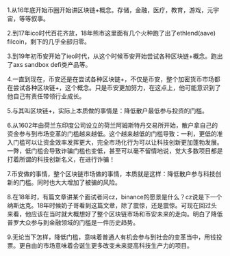 1.从16年底开始币圈开始讲区块链+概念。存储，金融，医疗，教育，游戏，元宇宙，等等叙事。

2.到17年ico时代百花齐放，18年熊市这里面有几个火种跑了出了ethlend(aave)  filcoin，剩下的几乎全部归零。

3.到19年初币安开始了ieo时代，从这个时候币安开始尝试各种区块链+概念。跑出了axs sandbox defi类产品等。

4.一直到现在，币安还是在尝试各种区块链+，不仅是币安，整个加密货币市场都在尝试各种区块链+，这个概念。只是币安更加努力，在这点上，他可能意识到了他自己有责任带领行业成长。

5.与其叫区块链+，实际上本质做的事情是：降低散户最低参与投资的门槛。

6.从1602年由荷兰东印度公司设立的荷兰阿姆斯特丹交易所开始，散户拿自己的资金参与到市场变革的门槛越来越低。这个越来越低的门槛导致：一利，更低的准入门槛可以让资金效率发挥更大，完全市场化行为可以让科技创新更加蓬勃发展。一弊，低门槛会导致诈骗门槛也变低，甚至可以毫不留情地说，觉大多数项目都是打着所谓的科技创新名义，在进行诈骗！

7.币安做的事情，整个区块链市场做的事情，本质就是这样：降低散户参与科技创新的门槛。同时也大大增加了被骗的风险。

8.在18年时，有篇文章讲某个面试者问cz，binance的愿景是什么？cz说是下一个纳斯达克。18年时候奶子哥看到这篇文章，除了震惊，还是震惊。可现在回过头来看，他应该在当时就大概想好了整个区块链市场和币安未来的走向。明白了降低普罗大众参与到金融领域的门槛是一件历史趋势。

9.无论当下怎样，降低门槛，意味着普通人有机会参与到社会的变革当中，用钱投票。更自由的市场意味着会诞生更多改变未来提高科技生产力的项目。
